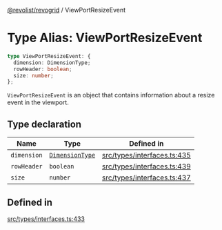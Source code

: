 [@revolist/revogrid](README.md) / ViewPortResizeEvent

# Type Alias: ViewPortResizeEvent

```ts
type ViewPortResizeEvent: {
  dimension: DimensionType;
  rowHeader: boolean;
  size: number;
};
```

`ViewPortResizeEvent` is an object that contains information about a resize
event in the viewport.

## Type declaration

| Name | Type | Defined in |
| ------ | ------ | ------ |
| `dimension` | [`DimensionType`](TypeAlias.DimensionType.md) | [src/types/interfaces.ts:435](https://github.com/revolist/revogrid/blob/c9c4fc1791ac452c4c9470419263ce544ebb624f/src/types/interfaces.ts#L435) |
| `rowHeader` | `boolean` | [src/types/interfaces.ts:439](https://github.com/revolist/revogrid/blob/c9c4fc1791ac452c4c9470419263ce544ebb624f/src/types/interfaces.ts#L439) |
| `size` | `number` | [src/types/interfaces.ts:437](https://github.com/revolist/revogrid/blob/c9c4fc1791ac452c4c9470419263ce544ebb624f/src/types/interfaces.ts#L437) |

## Defined in

[src/types/interfaces.ts:433](https://github.com/revolist/revogrid/blob/c9c4fc1791ac452c4c9470419263ce544ebb624f/src/types/interfaces.ts#L433)
